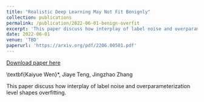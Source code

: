 ```yaml
---
title: "Realistic Deep Learning May Not Fit Benignly"
collection: publications
permalink: /publication/2022-06-01-benign-overfit
excerpt: 'This paper discuss how interplay of label noise and overparameterization level shapes overfitting.'
date: 2022-06-01
venue: 'TBD'
paperurl: 'https://arxiv.org/pdf/2206.00501.pdf'
---
```


<a href='https://arxiv.org/pdf/2206.00501.pdf'>Download paper here</a>

\textbf{Kaiyue Wen}*, Jiaye Teng, Jingzhao Zhang

This paper discuss how interplay of label noise and overparameterization level shapes overfitting.